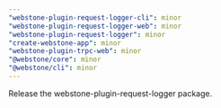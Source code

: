 ```yaml
---
"webstone-plugin-request-logger-cli": minor
"webstone-plugin-request-logger-web": minor
"webstone-plugin-request-logger": minor
"create-webstone-app": minor
"webstone-plugin-trpc-web": minor
"@webstone/core": minor
"@webstone/cli": minor
---
```


Release the webstone-plugin-request-logger package.
